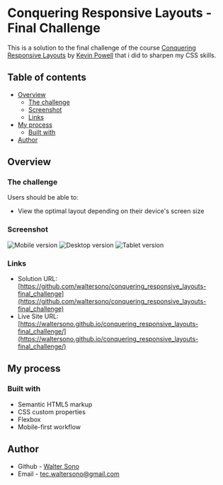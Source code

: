 # Conquering Responsive Layouts - Final Challenge

This is a solution to the final challenge of the course [Conquering Responsive Layouts](https://courses.kevinpowell.co/conquering-responsive-layouts) by [Kevin Powell](https://www.kevinpowell.co/) that i did to sharpen my CSS skills.

## Table of contents

- [Overview](#overview)
  - [The challenge](#the-challenge)
  - [Screenshot](#screenshot)
  - [Links](#links)
- [My process](#my-process)
  - [Built with](#built-with)
- [Author](#author)

## Overview

### The challenge

Users should be able to:

- View the optimal layout depending on their device's screen size

### Screenshot

![Mobile version](./screenshot-mobile.png)
![Desktop version](./screenshot-desktop.png)
![Tablet version](./screenshot-mobile.png)


### Links

- Solution URL: [https://github.com/waltersono/conquering_responsive_layouts-final_challenge](https://github.com/waltersono/conquering_responsive_layouts-final_challenge)
- Live Site URL: [https://waltersono.github.io/conquering_responsive_layouts-final_challenge/](https://waltersono.github.io/conquering_responsive_layouts-final_challenge/)

## My process

### Built with

- Semantic HTML5 markup
- CSS custom properties
- Flexbox
- Mobile-first workflow


## Author

- Github - [Walter Sono](https://github.com/waltersono)
- Email - tec.waltersono@gmail.com

